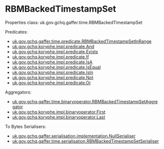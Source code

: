# RBMBackedTimestampSet

Properties class: uk.gov.gchq.gaffer.time.RBMBackedTimestampSet


Predicates:

- [uk.gov.gchq.gaffer.time.predicate.RBMBackedTimestampSetInRange](ref://../../../javadoc/gaffer/uk/gov/gchq/gaffer/time/predicate/RBMBackedTimestampSetInRange.html)
- [uk.gov.gchq.koryphe.impl.predicate.And](ref://../../../javadoc/koryphe/uk/gov/gchq/koryphe/impl/predicate/And.html)
- [uk.gov.gchq.koryphe.impl.predicate.Exists](ref://../../../javadoc/koryphe/uk/gov/gchq/koryphe/impl/predicate/Exists.html)
- [uk.gov.gchq.koryphe.impl.predicate.If](ref://../../../javadoc/koryphe/uk/gov/gchq/koryphe/impl/predicate/If.html)
- [uk.gov.gchq.koryphe.impl.predicate.IsA](ref://../../../javadoc/koryphe/uk/gov/gchq/koryphe/impl/predicate/IsA.html)
- [uk.gov.gchq.koryphe.impl.predicate.IsEqual](ref://../../../javadoc/koryphe/uk/gov/gchq/koryphe/impl/predicate/IsEqual.html)
- [uk.gov.gchq.koryphe.impl.predicate.IsIn](ref://../../../javadoc/koryphe/uk/gov/gchq/koryphe/impl/predicate/IsIn.html)
- [uk.gov.gchq.koryphe.impl.predicate.Not](ref://../../../javadoc/koryphe/uk/gov/gchq/koryphe/impl/predicate/Not.html)
- [uk.gov.gchq.koryphe.impl.predicate.Or](ref://../../../javadoc/koryphe/uk/gov/gchq/koryphe/impl/predicate/Or.html)


Aggregators:

- [uk.gov.gchq.gaffer.time.binaryoperator.RBMBackedTimestampSetAggregator](ref://../../../javadoc/gaffer/uk/gov/gchq/gaffer/time/binaryoperator/RBMBackedTimestampSetAggregator.html)
- [uk.gov.gchq.koryphe.impl.binaryoperator.First](ref://../../../javadoc/koryphe/uk/gov/gchq/koryphe/impl/binaryoperator/First.html)
- [uk.gov.gchq.koryphe.impl.binaryoperator.Last](ref://../../../javadoc/koryphe/uk/gov/gchq/koryphe/impl/binaryoperator/Last.html)


To Bytes Serialisers:

- [uk.gov.gchq.gaffer.serialisation.implementation.NullSerialiser](ref://../../../javadoc/gaffer/uk/gov/gchq/gaffer/serialisation/implementation/NullSerialiser.html)
- [uk.gov.gchq.gaffer.time.serialisation.RBMBackedTimestampSetSerialiser](ref://../../../javadoc/gaffer/uk/gov/gchq/gaffer/time/serialisation/RBMBackedTimestampSetSerialiser.html)

